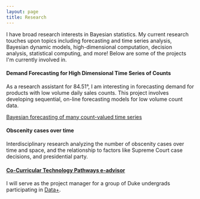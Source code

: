 ```yaml
---
layout: page
title: Research
---
```


I have broad research interests in Bayesian statistics.  My current research touches upon topics including forecasting and time series analysis, Bayesian dynamic models, high-dimensional computation, decision analysis, statistical computing, and more!  Below are some of the projects I'm currently involved in.

#### Demand Forecasting for High Dimensional Time Series of Counts
As a research assistant for 84.51&deg;, I am interesting in forecasting demand for products with low volume daily sales counts. This project involves developing sequential, on-line forecasting models for low volume count data.  

[Bayesian forecasting of many count-valued time series](https://arxiv.org/abs/1805.05232)  

#### Obscenity cases over time
Interdisciplinary research analyzing the number of obscenity cases over time and space, and the relationship to factors like Supreme Court case decisions, and presidential party.

#### [Co-Curricular Technology Pathways e-advisor](https://bigdata.duke.edu/projects/co-curricular-technology-pathways-e-advisor)
I will serve as the project manager for a group of Duke undergrads participating in [Data+](https://bigdata.duke.edu/data).
